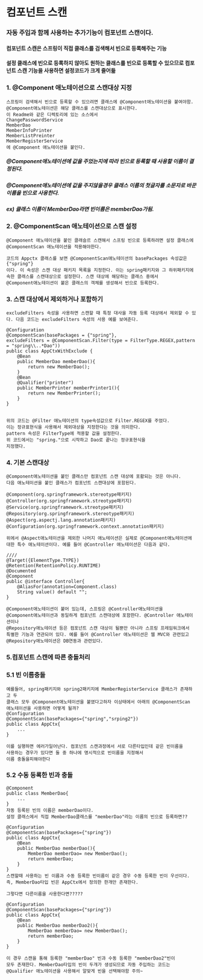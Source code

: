 # 컴포넌트 스캔

### 자동 주입과 함께 사용하는 추가기능이 컴포넌트 스캔이다.
#### 컴포넌트 스캔은 스프링이 직접 클래스를 검색해서 빈으로 등록해주는 기능
#### 설정 클래스에 빈으로 등록하지 않아도 원하는 클래스를 빈으로 등록할 수 있으므로 컴포넌트 스캔 기능을 사용하면 설정코드가 크게 줄어듦

### 1. @Component 애노테이션으로 스캔대상 지정 
    스프링이 검색해서 빈으로 등록할 수 있으려면 클래스에 @Component애노테이션을 붙여야함.
    @Component애노테이션은 해당 클래스를 스캔대상으로 표시한다. 
    이 Readme와 같은 디렉토리에 있는 소스에서
    ChangePasswordService
    MemberDao
    MemberInfoPrinter
    MemberListPreinter
    MemberRegisterService
    에 @Component 애노테이션을 붙인다.

##### @Component애노테이션에 값을 주었는지에 따라 빈으로 등록할 때 사용할 이름이 결정된다.
##### @Component애노테이션에 값을 주지않을경우 클래스 이름의 첫글자를 소문자로 바꾼이름을 빈으로 사용한다.
##### ex) 클래스 이름이 MemberDao라면 빈이름은 memberDao가됨.


### 2. @ComponentScan 애노테이션으로 스캔 설정
    @Component 애노테이션을 붙인 클래슬르 스캔해서 스프링 빈으로 등록하려면 설정 클래스에
    @ComponentScan 애노테이션을 적용해야한다.
    
    코드의 Appctx 클래스를 보면 @ComponentScan애노테이션의 basePackages 속성값은 {"spring"}
    이다. 이 속성은 스캔 대상 패키지 목록을 지정한다. 이는 spring패키지와 그 하위패키지에
    속한 클래스를 스캔대상으로 설정한다. 스캔 대상에 해당하는 클래스 중에서 
    @Component애노테이션이 붙은 클래스의 객체를 생성해서 빈으로 등록한다.

### 3. 스캔 대상에서 제외하거나 포함하기
    excludeFilters 속성을 사용하면 스캔할 때 특정 대사을 자동 등록 대상에서 제외할 수 있다. 다음 코드는 excludeFilters 속성의 사용 예를 보여준다.

    @Configuration
    @ComponentScan(basePackages = {"spring"},
    excludeFilters = @ComponentScan.Filter(type = FilterType.REGEX,pattern = "spring\\..*Dao"))
    public class AppCtxWithExclude {
        @Bean
        public MemberDao memberDao(){
            return new MemberDao();
        }
        @Bean
        @Qualifier("printer")
        public MemberPrinter memberPrinter1(){
            return new MemberPrinter();
        }
    }


    위의 코드는 @Filter 애노테이션의 type속성값으로 Filter.REGEX를 주었다.
    이는 정규표현식을 사용해서 제외대상을 지정한다는 것을 의미한다.
    pattern 속성은 FilterType에 적용할 값을 설정한다.
    위 코드에서는 "spring."으로 시작하고 Dao로 끝나는 정규표현식을
    지정했다.
### 4. 기본 스캔대상
    @Component애노테이션을 붙인 클래스만 컴포넌트 스캔 대상에 포홤되는 것은 아니다.
    다음 애노테이션을 붙인 클래스가 컴포넌트 스캔대상에 포함된다.       
    
    @Component(org.springframework.stereotype패키지)
    @Controller(org.springframework.streotype패키지)
    @Service(org.springframework.streotype패키지)
    @Repository(org.springframework.stereotype패키지)
    @Aspect(org.aspectj.lang.annotation패키지)
    @Configuration(org.springframework.context.annotation패키지)

    위에서 @Aspect애노테이션을 제외한 나머지 애노테이션은 실제로 @Component애노테이션에
    대한 특수 애노테이션이다. 예를 들어 @Controller 애노테이션은 다음과 같다.

    ////
    @Target({ElementType.TYPE})
    @Retention(RetentionPolicy.RUNTIME)
    @Documented
    @Component
    public @interface Controller{
        @AliasFor(annotation=Component.class)
        String value() default "";
    }

    @Component애노테이션이 붙어 있는데, 스프링은 @Controller애노테이션을 
    @Component애노테이션과 동일하게 컴포넌트 스캔대상에 포함한다. @Controller 애노테이션이나
    @Repository애노테이션 등은 컴포넌트 스캔 대상이 될뿐만 아니라 스프링 프레임워크에서
    특별한 기능과 연관되어 있다. 예를 들어 @Controller 애노테이션은 웹 MVC와 관련있고
    @Repository애노테이션은 DB연동과 관련있다. 

 ### 5.컴포넌트 스캔에 따른 충돌처리 
 ### 5.1 빈 이름충돌
    예를들어, spring패키지와 spring2패키지에 MemberRegisterService 클래스가 존재하고 두
    클래스 모두 @Component애노테이션을 붙였다고하자 이상태에서 아래의 @ComponentScan 애노테이션을 사용하면 어떻게 될까?
    @Configuration
    @ComponentScan(basePackages={"spring","srping2"})
    public class AppCtx{
        ...
    }

    이를 실행하면 에러가일어난다. 컴포넌트 스캔과정에서 서로 다른타입인데 같은 빈이름을
    사용하는 경우가 있다면 둘 중 하나에 명시적으로 빈이름을 지정해서
    이름 충돌을피해야한다 

### 5.2 수동 등록한 빈과 충돌

    @Component
    public class MemberDao{
        ...
    }
    자동 등록된 빈의 이름은 memberDao이다.
    설정 클래스에서 직접 MemberDao클래스를 "memberDao"라는 이름의 빈으로 등록하면??

    @Configuration
    @ComponentScan(basePackages={"spring"})
    public class AppCtx{
        @Bean
        public MemberDao memberDao(){
            MemberDao memberDao= new MemberDao();
            return memberDao;
        }
    }
    스캔할때 사용하는 빈 이름과 수동 등록한 빈이름이 같은 경우 수동 등록한 빈이 우선이다.
    즉, MemberDao타입 빈은 AppCtx에서 정의한 한개만 존재한다.

    그렇다면 다른이름을 사용한다면?????

    @Configuration
    @ComponentScan(basePackages={"spring"})
    public class AppCtx{
        @Bean
        public MemberDao memberDao2(){
            MemberDao memberDao= new MemberDao();
            return memberDao;
        }
    }

    이 경우 스캔을 통해 등록한 "memberDao" 빈과 수동 등록한 "memberDao2"빈이
    모두 존재한다. MemberDao타입의 빈이 두개가 생성되므로 자동 주입하는 코드는 
    @Qualifier 애노테이션을 사용해서 알맞게 빈을 선택해야함 주의~
